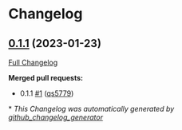 # Changelog

## [0.1.1](https://github.com/wtfo-guru/dynaddrmgr/tree/0.1.1) (2023-01-23)

[Full Changelog](https://github.com/wtfo-guru/dynaddrmgr/compare/bc48555795adff945b77471685154a828d27de21...0.1.1)

**Merged pull requests:**

- 0.1.1 [\#1](https://github.com/wtfo-guru/dynaddrmgr/pull/1) ([qs5779](https://github.com/qs5779))

\* *This Changelog was automatically generated by [github_changelog_generator](https://github.com/github-changelog-generator/github-changelog-generator)*
